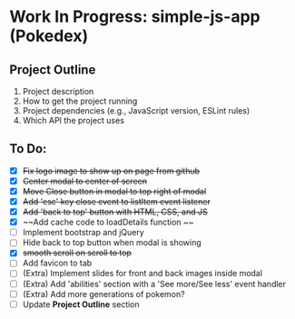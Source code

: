 # Work In Progress: simple-js-app (Pokedex)

## Project Outline 
1. Project description
2. How to get the project running
3. Project dependencies (e.g., JavaScript version, ESLint rules)
4. Which API the project uses

## To Do: 
- [x] ~~Fix logo image to show up on page from github~~
- [x] ~~Center modal to center of screen~~
- [x] ~~Move Close button in modal to top right of modal~~
- [x] ~~Add 'esc' key close event to listItem event listener~~
- [x] ~~Add 'back to top' button with HTML, CSS, and JS~~
- [x] ~~Add cache code to loadDetails function ~~
- [ ] Implement bootstrap and jQuery
- [ ] Hide back to top button when modal is showing
- [x] ~~smooth scroll on scroll to top~~
- [ ] Add favicon to tab
- [ ] \(Extra) Implement slides for front and back images inside modal
- [ ] \(Extra) Add 'abilities' section with a 'See more/See less' event handler
- [ ] \(Extra) Add more generations of pokemon?
- [ ] Update **Project Outline** section
